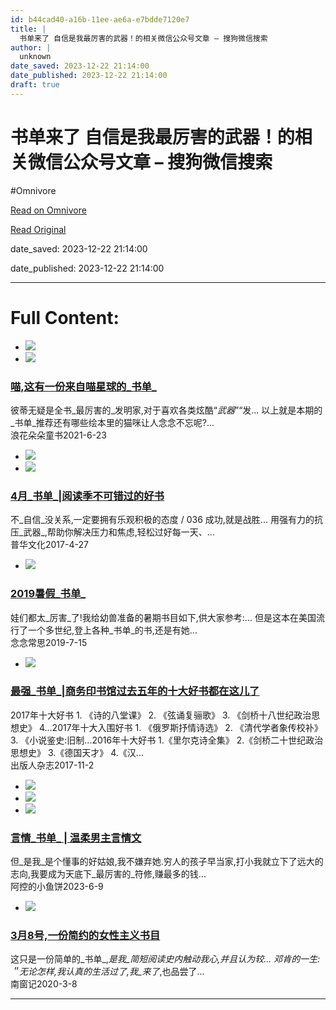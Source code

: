 ```yaml
---
id: b44cad40-a16b-11ee-ae6a-e7bdde7120e7
title: |
  书单来了 自信是我最厉害的武器！的相关微信公众号文章 – 搜狗微信搜索
author: |
  unknown
date_saved: 2023-12-22 21:14:00
date_published: 2023-12-22 21:14:00
draft: true
---
```


# 书单来了 自信是我最厉害的武器！的相关微信公众号文章 – 搜狗微信搜索
#Omnivore

[Read on Omnivore](https://omnivore.app/me/-18c95c01e55)

[Read Original](http://weixin.sogou.com/weixin?query=%E4%B9%A6%E5%8D%95%E6%9D%A5%E4%BA%86+%E8%87%AA%E4%BF%A1%E6%98%AF%E6%88%91%E6%9C%80%E5%8E%89%E5%AE%B3%E7%9A%84%E6%AD%A6%E5%99%A8%EF%BC%81&type=2)

date_saved: 2023-12-22 21:14:00

date_published: 2023-12-22 21:14:00

--- 

# Full Content: 

* [![](https://proxy-prod.omnivore-image-cache.app/0x0,syUrDoVVqAfoG3zWOzgxjy1Lwm85IpzlAL6TIilg5pM4/http://img01.sogoucdn.com/v2/thumb?appid=201147&url=https%3A%2F%2Fmmbiz.qpic.cn%2Fsz_mmbiz_jpg%2FO8icMfAgiagK8U3b5ibOUDBvvzk1BjxKAUicPk3krCzibkpqnU8mwCsudB67pmevrtoNVvdnfMNsEia6x6Or0h7mAK1A%2F0%3Fwx_fmt%3Djpeg&sign=1fc6db7ceb9ae8f5da03aed56c5c77c5)](http://weixin.sogou.com/link?url=dn9a%5F-gY295K0Rci%5FxozVXfdMkSQTLW6cwJThYulHEtVjXrGTiVgS-1Ldw5%5F12I8Jo9QooTlyAQhTdJME3Qgf1qXa8Fplpd9KsWRWptcQWgqCFlsDDdOCRvfq9-1N-lu-5Agj7YmbStp9Z7a8Mx7fl6n20TpPwZt-KVBQWG2QB1ifMkxHsklJLP9qh4sV0-hsjGzswO8UHgAadao1bG4q6b%5Fd0HnAVtul8IRbH18xRZ%5FvqTT8Q%5F6odhoP6B4YN607bp7WylJsY1Ae0f8bRARvQ..&type=2&query=%E4%B9%A6%E5%8D%95%E6%9D%A5%E4%BA%86%20%E8%87%AA%E4%BF%A1%E6%98%AF%E6%88%91%E6%9C%80%E5%8E%89%E5%AE%B3%E7%9A%84%E6%AD%A6%E5%99%A8%EF%BC%81&token=4084DD9A8F530ED7BCBDB1934D95034BBC0A3AB265869791)
* [![](https://proxy-prod.omnivore-image-cache.app/0x0,sHSjOqLaGK4Yf5uY3jt3YRh7EUVQBootP-JcsgSB_2gA/http://img01.sogoucdn.com/v2/thumb?appid=201147&url=http%3A%2F%2Fmmbiz.qpic.cn%2Fmmbiz_jpg%2FOcGzjIicbzvgLBgCtPNicWjb8ksS78QTHybxJLvPFE0Nuo3DoNhTz9pmOKVFj3QIZckRf12lsCB1OicmqardDalJg%2F0%3Fwx_fmt%3Djpeg&sign=ca332f1fcba0cf7dcf659817f386ec33)](http://weixin.sogou.com/link?url=dn9a%5F-gY295K0Rci%5FxozVXfdMkSQTLW6cwJThYulHEtVjXrGTiVgS-1Ldw5%5F12I8Jo9QooTlyAQhTdJME3Qgf1qXa8Fplpd97SthLO0ha8qzw3uggbbwqyhRWdbwQfU6PEl0vPTrXhMjZyzqVrLmt5r7qwmsz4f64ln0ZZIjXe-dpgQF7svOeTMnn48pHY4onYVkP1MYSbtuDFm8xJ%5FSCzkHGl83Gi-kJ9qxGzYE93yj0bo8jdif8gSwcgx5JuP4cmEBiQ8dHs489kyxDwoXvg..&type=2&query=%E4%B9%A6%E5%8D%95%E6%9D%A5%E4%BA%86%20%E8%87%AA%E4%BF%A1%E6%98%AF%E6%88%91%E6%9C%80%E5%8E%89%E5%AE%B3%E7%9A%84%E6%AD%A6%E5%99%A8%EF%BC%81&token=4084DD9A8F530ED7BCBDB1934D95034BBC0A3AB265869791)  
### [喵,这有一份来自喵星球的_书单_](http://weixin.sogou.com/link?url=dn9a%5F-gY295K0Rci%5FxozVXfdMkSQTLW6cwJThYulHEtVjXrGTiVgS-1Ldw5%5F12I8Jo9QooTlyAQhTdJME3Qgf1qXa8Fplpd97SthLO0ha8qzw3uggbbwqyhRWdbwQfU6PEl0vPTrXhMjZyzqVrLmt5r7qwmsz4f64ln0ZZIjXe-dpgQF7svOeTMnn48pHY4onYVkP1MYSbtuDFm8xJ%5FSCzkHGl83Gi-kJ9qxGzYE93yj0bo8jdif8gSwcgx5JuP4cmEBiQ8dHs489kyxDwoXvg..&type=2&query=%E4%B9%A6%E5%8D%95%E6%9D%A5%E4%BA%86%20%E8%87%AA%E4%BF%A1%E6%98%AF%E6%88%91%E6%9C%80%E5%8E%89%E5%AE%B3%E7%9A%84%E6%AD%A6%E5%99%A8%EF%BC%81&token=4084DD9A8F530ED7BCBDB1934D95034BBC0A3AB265869791)  
彼蒂无疑是全书_最厉害的_发明家,对于喜欢各类炫酷“_武器_”“发... 以上就是本期的_书单_推荐还有哪些绘本里的猫咪让人念念不忘呢?...  
浪花朵朵童书2021-6-23
* [![](https://proxy-prod.omnivore-image-cache.app/0x0,sRvHayCYrHTExu0_lZJ19hL_CZAuuHfh_gl4jmJBBpxM/http://img01.sogoucdn.com/v2/thumb?appid=201147&url=http%3A%2F%2Fmmbiz.qpic.cn%2Fmmbiz_jpg%2FmmF0rTjMmmLz7N7Jz24fWgr4PNL8BofwebCz96cLoCWx8ttI6v1dngIGMOjh0TQX1BxqZwuUaz7QR4o5VVRDug%2F0%3Fwx_fmt%3Djpeg&sign=a2a8666d905d5a19c9717647c9ca8709)](http://weixin.sogou.com/link?url=dn9a%5F-gY295K0Rci%5FxozVXfdMkSQTLW6cwJThYulHEtVjXrGTiVgS-1Ldw5%5F12I8Jo9QooTlyAQhTdJME3Qgf1qXa8Fplpd9my-ReXACae2c-5F5U79VD0ad5eFX9Gw2IrzK8FvhINhTgLlg5WCFk5Xt36JVotlT6hro%5Fway0aZamWrh8AfhhrHuYCd1BjmYW4PQ8eVC7er6XvGUMnR4gTVgQ24au1RW4nAr0wAWBHhVAsynmOYfSkZJQsQIDECoXmFyjBr6Rpmq3X8EKMKOIA..&type=2&query=%E4%B9%A6%E5%8D%95%E6%9D%A5%E4%BA%86%20%E8%87%AA%E4%BF%A1%E6%98%AF%E6%88%91%E6%9C%80%E5%8E%89%E5%AE%B3%E7%9A%84%E6%AD%A6%E5%99%A8%EF%BC%81&token=4084DD9A8F530ED7BCBDB1934D95034BBC0A3AB265869791)
* [![](https://proxy-prod.omnivore-image-cache.app/0x0,sO6NU7mLTHyV6KF8aidd3xgPdyOraIiVRZjuyHqc6OTc/http://img01.sogoucdn.com/v2/thumb?appid=201147&url=http%3A%2F%2Fmmbiz.qpic.cn%2Fmmbiz_jpg%2FBxcl41a5YzcnyyDkhDiaIEHKKjiaAoOdrtib5fkSXjtIBWzDOVAO1DucNwJ0wibftkaAN8Rn5MxMsY7lbGrdypjAGw%2F0%3Fwx_fmt%3Djpeg&sign=13ecfca998fdfddf1bfadf28fd54c5f6)](http://weixin.sogou.com/link?url=dn9a%5F-gY295K0Rci%5FxozVXfdMkSQTLW6ft3wfAVofsP5Peu-UiA4DBzxvN2kkYEWxqVEWRMJ6JuVgrFeYQugDlPQU5YCjHbbhAPHzrbCJOsO93xiRykbG4DfRA-B1FJrbIfmGZuHJfchzvbere8dz8IkCrliBncuWtEwsnnxJWuJP0A1iZ8kiYSlZH02fubMz-NBOU8GvxwuDU4bHPm8pCfT6rAJI6384vOCjAuEIrdXffvXOSjyizCSXRPjJ5Ab%5FyJ2kqHKIIiam4qzfHdzLMMFqvu3Fx8hLlx%5FwYHtM1rv9P93wpQrTJ6ot1FLlx5ziZqwg0yoRFw.&type=2&query=%E4%B9%A6%E5%8D%95%E6%9D%A5%E4%BA%86%20%E8%87%AA%E4%BF%A1%E6%98%AF%E6%88%91%E6%9C%80%E5%8E%89%E5%AE%B3%E7%9A%84%E6%AD%A6%E5%99%A8%EF%BC%81&token=4084DD9A8F530ED7BCBDB1934D95034BBC0A3AB265869791)  
### [4月_书单_|阅读季不可错过的好书](http://weixin.sogou.com/link?url=dn9a%5F-gY295K0Rci%5FxozVXfdMkSQTLW6ft3wfAVofsP5Peu-UiA4DBzxvN2kkYEWxqVEWRMJ6JuVgrFeYQugDlPQU5YCjHbbhAPHzrbCJOsO93xiRykbG4DfRA-B1FJrbIfmGZuHJfchzvbere8dz8IkCrliBncuWtEwsnnxJWuJP0A1iZ8kiYSlZH02fubMz-NBOU8GvxwuDU4bHPm8pCfT6rAJI6384vOCjAuEIrdXffvXOSjyizCSXRPjJ5Ab%5FyJ2kqHKIIiam4qzfHdzLMMFqvu3Fx8hLlx%5FwYHtM1rv9P93wpQrTJ6ot1FLlx5ziZqwg0yoRFw.&type=2&query=%E4%B9%A6%E5%8D%95%E6%9D%A5%E4%BA%86%20%E8%87%AA%E4%BF%A1%E6%98%AF%E6%88%91%E6%9C%80%E5%8E%89%E5%AE%B3%E7%9A%84%E6%AD%A6%E5%99%A8%EF%BC%81&token=4084DD9A8F530ED7BCBDB1934D95034BBC0A3AB265869791)  
不_自信_没关系,一定要拥有乐观积极的态度 / 036 成功,就是战胜... 用强有力的抗压_武器_,帮助你解决压力和焦虑,轻松过好每一天、...  
普华文化2017-4-27
* [![](https://proxy-prod.omnivore-image-cache.app/0x0,slwaBIWS7jW2Ba85bUb6BJWO5evrTWtVvKR4DCz6WH_o/http://img01.sogoucdn.com/v2/thumb?appid=201147&url=http%3A%2F%2Fmmbiz.qpic.cn%2Fmmbiz_jpg%2FNtNfBicgcnP5Vnl5ZLGl10xDfUibGAuLIWPH2iaM9D1Z8xcLyBpjicWxDvxPnEcqwdj8xVRWYoo6SPHjOuszGqHLfQ%2F0%3Fwx_fmt%3Djpeg&sign=71f156be751ee4ecec6e9f85082aceab)](http://weixin.sogou.com/link?url=dn9a%5F-gY295K0Rci%5FxozVXfdMkSQTLW6cwJThYulHEtVjXrGTiVgS-1Ldw5%5F12I8Jo9QooTlyAQhTdJME3Qgf1qXa8Fplpd9nEvnHXA1ZGx6I0xiErE5YCYWEpgjK22e1HhmxKscawVYuWYlP50YYnBclwSI7EgAX4yOrEif8c-vRmSl5gS9ME2bAQhwpuzW8LDAvgYptbjqYpC-Zjaol4figzKxxxi%5FlPWHyBHq39ITZw32Bc4csPdLwRt4pLSi0GDvvy7SRz1e0WC6Sbi7DA..&type=2&query=%E4%B9%A6%E5%8D%95%E6%9D%A5%E4%BA%86%20%E8%87%AA%E4%BF%A1%E6%98%AF%E6%88%91%E6%9C%80%E5%8E%89%E5%AE%B3%E7%9A%84%E6%AD%A6%E5%99%A8%EF%BC%81&token=4084DD9A8F530ED7BCBDB1934D95034BBC0A3AB265869791)  
### [2019暑假_书单_](http://weixin.sogou.com/link?url=dn9a%5F-gY295K0Rci%5FxozVXfdMkSQTLW6cwJThYulHEtVjXrGTiVgS-1Ldw5%5F12I8Jo9QooTlyAQhTdJME3Qgf1qXa8Fplpd9nEvnHXA1ZGx6I0xiErE5YCYWEpgjK22e1HhmxKscawVYuWYlP50YYnBclwSI7EgAX4yOrEif8c-vRmSl5gS9ME2bAQhwpuzW8LDAvgYptbjqYpC-Zjaol4figzKxxxi%5FlPWHyBHq39ITZw32Bc4csPdLwRt4pLSi0GDvvy7SRz1e0WC6Sbi7DA..&type=2&query=%E4%B9%A6%E5%8D%95%E6%9D%A5%E4%BA%86%20%E8%87%AA%E4%BF%A1%E6%98%AF%E6%88%91%E6%9C%80%E5%8E%89%E5%AE%B3%E7%9A%84%E6%AD%A6%E5%99%A8%EF%BC%81&token=4084DD9A8F530ED7BCBDB1934D95034BBC0A3AB265869791)  
娃们都太_厉害_了!我给幼兽准备的暑期书目如下,供大家参考:... 但是这本在美国流行了一个多世纪,登上各种_书单_的书,还是有她...  
念念常思2019-7-15
* [![](https://proxy-prod.omnivore-image-cache.app/0x0,sXrrvUWX247Vy9VroQnfBMgUW5lhUf3ZdFce5G-yUUkQ/http://img01.sogoucdn.com/v2/thumb?appid=201147&url=http%3A%2F%2Fmmbiz.qpic.cn%2Fmmbiz_jpg%2F5e0gU7k3oTa4jIXjic9F3gMJVqZErlQpXtuspAibkhphKjVvCxwcl98I0libmeOIz0iaqdNQeRk4cwdPG04WOiaCuwg%2F0%3Fwx_fmt%3Djpeg&sign=972d9b02f3df3d0b1e967790b176aca8)](http://weixin.sogou.com/link?url=dn9a%5F-gY295K0Rci%5FxozVXfdMkSQTLW6cwJThYulHEtVjXrGTiVgS-1Ldw5%5F12I8Jo9QooTlyAQhTdJME3Qgf1qXa8Fplpd9bz%5FyrmoHi5VCpUrTiJhC0tfNRLgwvn6JE9v16bQbZ-MhGU-QG2x57NF4Jc2jEJzD02UvzKtNKHVvb-uSou4kEeaZVPSzGL7XUkvRk676WnROwsMUlY5Dy0wi50OC-hlEunz%5F-Fdb5O7yoOH2BJKtuuwWLQWgZ9GvakKjJHyhgffFcvUoAZZH7Q..&type=2&query=%E4%B9%A6%E5%8D%95%E6%9D%A5%E4%BA%86%20%E8%87%AA%E4%BF%A1%E6%98%AF%E6%88%91%E6%9C%80%E5%8E%89%E5%AE%B3%E7%9A%84%E6%AD%A6%E5%99%A8%EF%BC%81&token=4084DD9A8F530ED7BCBDB1934D95034BBC0A3AB265869791)  
### [最强_书单_|商务印书馆过去五年的十大好书都在这儿了](http://weixin.sogou.com/link?url=dn9a%5F-gY295K0Rci%5FxozVXfdMkSQTLW6cwJThYulHEtVjXrGTiVgS-1Ldw5%5F12I8Jo9QooTlyAQhTdJME3Qgf1qXa8Fplpd9bz%5FyrmoHi5VCpUrTiJhC0tfNRLgwvn6JE9v16bQbZ-MhGU-QG2x57NF4Jc2jEJzD02UvzKtNKHVvb-uSou4kEeaZVPSzGL7XUkvRk676WnROwsMUlY5Dy0wi50OC-hlEunz%5F-Fdb5O7yoOH2BJKtuuwWLQWgZ9GvakKjJHyhgffFcvUoAZZH7Q..&type=2&query=%E4%B9%A6%E5%8D%95%E6%9D%A5%E4%BA%86%20%E8%87%AA%E4%BF%A1%E6%98%AF%E6%88%91%E6%9C%80%E5%8E%89%E5%AE%B3%E7%9A%84%E6%AD%A6%E5%99%A8%EF%BC%81&token=4084DD9A8F530ED7BCBDB1934D95034BBC0A3AB265869791)  
2017年十大好书 1\. 《诗的八堂课》 2\. 《弦诵复骊歌》 3\. 《剑桥十八世纪政治思想史》 4...2017年十大入围好书 1\. 《俄罗斯抒情诗选》 2\. 《清代学者象传校补》 3\. 《小说鉴史:旧制...2016年十大好书 1.《里尔克诗全集》 2.《剑桥二十世纪政治思想史》 3.《德国天才》 4.《汉...  
出版人杂志2017-11-2
* [![](https://proxy-prod.omnivore-image-cache.app/0x0,sft3kLqY7nfbUqvMeFSpHUurROemRWToE_J8LIsjodio/http://img01.sogoucdn.com/v2/thumb?appid=201147&url=http%3A%2F%2Fmmbiz.qpic.cn%2Fmmbiz_jpg%2FHQEib4tIPtfaOq2E22IcKmjy3lLs592qFugQC5NrMfKf5aWIJqpmI3j0PIs8HcFIZtZsdDsXTpC9gs7GXSf9ia8A%2F0%3Fwx_fmt%3Djpeg&sign=b903ec5dea23ec3c0a1fb6c8e39827c7)](http://weixin.sogou.com/link?url=dn9a%5F-gY295K0Rci%5FxozVXfdMkSQTLW6ft3wfAVofsP5Peu-UiA4DBzxvN2kkYEWxqVEWRMJ6JuVgrFeYQugDiCZZcvuKGlJN4FKrcl4cOJ2p8DDNIyAiRQ8ZFhcx418PF1KhhG3C%5FBcnStxDRksF4l7Hsizd4Glj6ErDQGY8m641jy55dvdD5%5F6OFQjHCp89xAYDnhASsabM8x%5FoD538e-CjJAV0yYFVFIJ8fdhi64BcBVG00EY5HuwER9u6TGXmVAsNJmJSr%5F8%5F0e8nffFrDlnUlgtRP5Mel53tDaG33c2V9ZQuOphK85lSe-14TgXiZqwg0yoRFw.&type=2&query=%E4%B9%A6%E5%8D%95%E6%9D%A5%E4%BA%86%20%E8%87%AA%E4%BF%A1%E6%98%AF%E6%88%91%E6%9C%80%E5%8E%89%E5%AE%B3%E7%9A%84%E6%AD%A6%E5%99%A8%EF%BC%81&token=4084DD9A8F530ED7BCBDB1934D95034BBC0A3AB265869791)
* [![](https://proxy-prod.omnivore-image-cache.app/0x0,skA7oSbqr47lcl7HTsPLBWnIR_-sZSY-DNJJdZz-Apzs/http://img01.sogoucdn.com/v2/thumb?appid=201147&url=http%3A%2F%2Fmmbiz.qpic.cn%2Fmmbiz_jpg%2F6P4EqJPTNuKPZj0RTkEFpY5XGQObVhW6ze8HRWG9kq2QaU7f8wV0d6IqYlvqHlLH6eT8YicibZ02xvcDwTT88uNg%2F0%3Fwx_fmt%3Djpeg&sign=006103a32cd15bc14389d6b144d71b3d)](http://weixin.sogou.com/link?url=dn9a%5F-gY295K0Rci%5FxozVXfdMkSQTLW6cwJThYulHEtVjXrGTiVgS-1Ldw5%5F12I8Jo9QooTlyAQhTdJME3Qgf1qXa8Fplpd9sTGut4GAulcRe1FY1uN5DDW1-qOpJK2hfZzTlLNqLzehqw223lA2HpliLPFh4FSIRMQyJjhRRs7CfIzEUR5y-0dOI0ER%5FjR-XJdNo5v1LLp%5FFNr3Dn4P1BGD4UwLRXajApXwv83asb02YpOy%5FpP%5FHATw8k60uhZTG2b4P6EiUROrCDCayYmfpA..&type=2&query=%E4%B9%A6%E5%8D%95%E6%9D%A5%E4%BA%86%20%E8%87%AA%E4%BF%A1%E6%98%AF%E6%88%91%E6%9C%80%E5%8E%89%E5%AE%B3%E7%9A%84%E6%AD%A6%E5%99%A8%EF%BC%81&token=4084DD9A8F530ED7BCBDB1934D95034BBC0A3AB265869791)
* [![](https://proxy-prod.omnivore-image-cache.app/0x0,sIGipb285MDPzUGfwxKzP4vxJGAqX31AwACxh-6s2V04/http://img01.sogoucdn.com/v2/thumb?appid=201147&url=https%3A%2F%2Fmmbiz.qpic.cn%2Fmmbiz_jpg%2FK7qQ9KaiaXtTXDzo01SW16b9PRtiaI6SmnXicp52sHwfwJ9kQrXHPzrXMAl07bNCp2BBZxh8Q7TGcebeQqrJLaHKw%2F0%3Fwx_fmt%3Djpeg&sign=f96ecd0b6da5c4629cb2e1b418a851df)](http://weixin.sogou.com/link?url=dn9a%5F-gY295K0Rci%5FxozVXfdMkSQTLW6cwJThYulHEtVjXrGTiVgS-1Ldw5%5F12I8Jo9QooTlyAQhTdJME3Qgf1qXa8Fplpd95boXvTvEze749mU5rZbiVn7T1yz-HXYuxgpZQ9z9U6VvZOOKBd1C3RO%5FdOCFnk0CexhlVU7Dd3Qz4xeXOiMhuYpKaW-D2Kgj7KeBc8GEsaSZccCkUgUVU6-NIl7uMkjdgU%5FIk%5F5IUTbGLe7%5FjDaq3RENpEhvp59vSxq3HaV8TzhFkDr8IT4KYw..&type=2&query=%E4%B9%A6%E5%8D%95%E6%9D%A5%E4%BA%86%20%E8%87%AA%E4%BF%A1%E6%98%AF%E6%88%91%E6%9C%80%E5%8E%89%E5%AE%B3%E7%9A%84%E6%AD%A6%E5%99%A8%EF%BC%81&token=4084DD9A8F530ED7BCBDB1934D95034BBC0A3AB265869791)  
### [言情_书单_ | 温柔男主言情文](http://weixin.sogou.com/link?url=dn9a%5F-gY295K0Rci%5FxozVXfdMkSQTLW6cwJThYulHEtVjXrGTiVgS-1Ldw5%5F12I8Jo9QooTlyAQhTdJME3Qgf1qXa8Fplpd95boXvTvEze749mU5rZbiVn7T1yz-HXYuxgpZQ9z9U6VvZOOKBd1C3RO%5FdOCFnk0CexhlVU7Dd3Qz4xeXOiMhuYpKaW-D2Kgj7KeBc8GEsaSZccCkUgUVU6-NIl7uMkjdgU%5FIk%5F5IUTbGLe7%5FjDaq3RENpEhvp59vSxq3HaV8TzhFkDr8IT4KYw..&type=2&query=%E4%B9%A6%E5%8D%95%E6%9D%A5%E4%BA%86%20%E8%87%AA%E4%BF%A1%E6%98%AF%E6%88%91%E6%9C%80%E5%8E%89%E5%AE%B3%E7%9A%84%E6%AD%A6%E5%99%A8%EF%BC%81&token=4084DD9A8F530ED7BCBDB1934D95034BBC0A3AB265869791)  
但_是我_是个懂事的好姑娘,我不嫌弃她.穷人的孩子早当家,打小我就立下了远大的志向,我要成为天底下_最厉害的_符修,赚最多的钱...  
阿控的小鱼饼2023-6-9
* [![](https://proxy-prod.omnivore-image-cache.app/0x0,sbITk6ufFo5DQ0tpOky2kFPPjeHt_TIvLiuoPf1pXops/http://img01.sogoucdn.com/v2/thumb?appid=201147&url=http%3A%2F%2Fmmbiz.qpic.cn%2Fmmbiz_jpg%2F0BmSLHIRhebK09mfK0HolNW36clv0T7m6ia02cC99cRUVcTG00yicn8nwr5OF9L3wvU1zL3jfAzAAYJdj0Blkd2Q%2F0%3Fwx_fmt%3Djpeg&sign=4d3001f7f37ee410c9f58c4c365acdea)](http://weixin.sogou.com/link?url=dn9a%5F-gY295K0Rci%5FxozVXfdMkSQTLW6cwJThYulHEtVjXrGTiVgS-1Ldw5%5F12I8Jo9QooTlyAQhTdJME3Qgf1qXa8Fplpd94WMfzMF2OYpEI5Dl47xIev0Pc4biv1VixE9ytizX0HKT5EJwGFg3vds3lfCyRm71ssONcBB7q5-v-ZrGhJ1V-BP-pPkLfWDTFgQhzaWc0HbDEB3%5FaxwkZbMtmp54Eb2diiORDPRywPwPDZaOErF-3RvfGRZuTw6itHzCVp0mB3QSYTqT4eyLmA..&type=2&query=%E4%B9%A6%E5%8D%95%E6%9D%A5%E4%BA%86%20%E8%87%AA%E4%BF%A1%E6%98%AF%E6%88%91%E6%9C%80%E5%8E%89%E5%AE%B3%E7%9A%84%E6%AD%A6%E5%99%A8%EF%BC%81&token=4084DD9A8F530ED7BCBDB1934D95034BBC0A3AB265869791)  
### [3月8号,一份简约的女性主义书目](http://weixin.sogou.com/link?url=dn9a%5F-gY295K0Rci%5FxozVXfdMkSQTLW6cwJThYulHEtVjXrGTiVgS-1Ldw5%5F12I8Jo9QooTlyAQhTdJME3Qgf1qXa8Fplpd94WMfzMF2OYpEI5Dl47xIev0Pc4biv1VixE9ytizX0HKT5EJwGFg3vds3lfCyRm71ssONcBB7q5-v-ZrGhJ1V-BP-pPkLfWDTFgQhzaWc0HbDEB3%5FaxwkZbMtmp54Eb2diiORDPRywPwPDZaOErF-3RvfGRZuTw6itHzCVp0mB3QSYTqT4eyLmA..&type=2&query=%E4%B9%A6%E5%8D%95%E6%9D%A5%E4%BA%86%20%E8%87%AA%E4%BF%A1%E6%98%AF%E6%88%91%E6%9C%80%E5%8E%89%E5%AE%B3%E7%9A%84%E6%AD%A6%E5%99%A8%EF%BC%81&token=4084DD9A8F530ED7BCBDB1934D95034BBC0A3AB265869791)  
这只是一份简单的_书单_,_是我_简短阅读史内触动我心,并且认为较... 邓肯的一生:＂无论怎样,我认真的生活过了,我_来了_,也品尝了...  
南窗记2020-3-8

---

